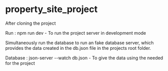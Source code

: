 # property_site_project

After cloning the project

Run : npm run dev - To run the project server in development mode



Simultaneously run the database to run an fake database server, which provides the data created in the db.json file in the projects root folder.

Database : json-server --watch db.json - To give the data using the needed for the project
